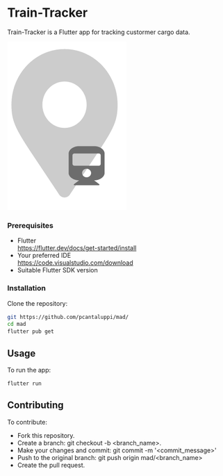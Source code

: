 # Train-Tracker

Train-Tracker is a Flutter app for tracking custormer cargo data.

<img src="https://github.com/pcantaluppi/mad/blob/main/assets/logo.png?raw=true" alt="Train Tracker" />

### Prerequisites

- Flutter
  <br />https://flutter.dev/docs/get-started/install
- Your preferred IDE
  <br />https://code.visualstudio.com/download
- Suitable Flutter SDK version

### Installation

Clone the repository:

```sh
git https://github.com/pcantaluppi/mad/
cd mad
flutter pub get
```

## Usage

To run the app:

```sh
flutter run
```

## Contributing

To contribute:

- Fork this repository.
- Create a branch: git checkout -b <branch_name>.
- Make your changes and commit: git commit -m '<commit_message>'
- Push to the original branch: git push origin mad/<branch_name>
- Create the pull request.
